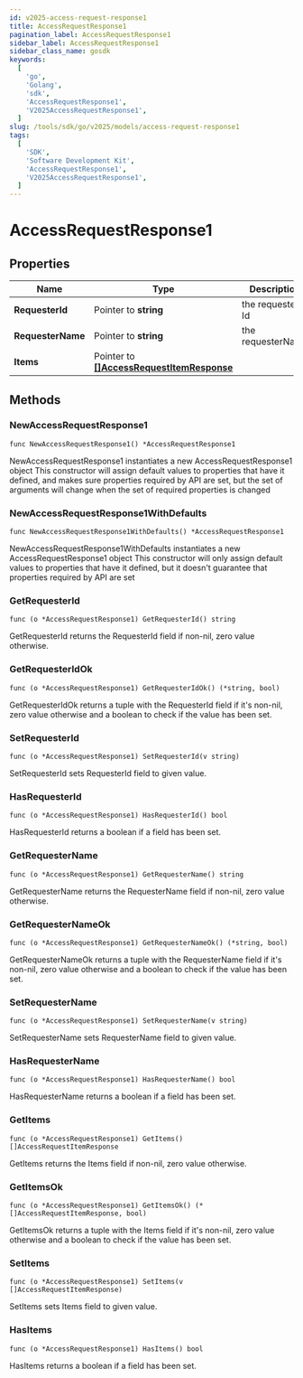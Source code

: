 ```yaml
---
id: v2025-access-request-response1
title: AccessRequestResponse1
pagination_label: AccessRequestResponse1
sidebar_label: AccessRequestResponse1
sidebar_class_name: gosdk
keywords:
  [
    'go',
    'Golang',
    'sdk',
    'AccessRequestResponse1',
    'V2025AccessRequestResponse1',
  ]
slug: /tools/sdk/go/v2025/models/access-request-response1
tags:
  [
    'SDK',
    'Software Development Kit',
    'AccessRequestResponse1',
    'V2025AccessRequestResponse1',
  ]
---
```


# AccessRequestResponse1

## Properties

| Name | Type | Description | Notes |
| --- | --- | --- | --- |
| **RequesterId** | Pointer to **string** | the requester Id | [optional] |
| **RequesterName** | Pointer to **string** | the requesterName | [optional] |
| **Items** | Pointer to [**[]AccessRequestItemResponse**](access-request-item-response) |  | [optional] |

## Methods

### NewAccessRequestResponse1

`func NewAccessRequestResponse1() *AccessRequestResponse1`

NewAccessRequestResponse1 instantiates a new AccessRequestResponse1 object This constructor will assign default values to properties that have it defined, and makes sure properties required by API are set, but the set of arguments will change when the set of required properties is changed

### NewAccessRequestResponse1WithDefaults

`func NewAccessRequestResponse1WithDefaults() *AccessRequestResponse1`

NewAccessRequestResponse1WithDefaults instantiates a new AccessRequestResponse1 object This constructor will only assign default values to properties that have it defined, but it doesn't guarantee that properties required by API are set

### GetRequesterId

`func (o *AccessRequestResponse1) GetRequesterId() string`

GetRequesterId returns the RequesterId field if non-nil, zero value otherwise.

### GetRequesterIdOk

`func (o *AccessRequestResponse1) GetRequesterIdOk() (*string, bool)`

GetRequesterIdOk returns a tuple with the RequesterId field if it's non-nil, zero value otherwise and a boolean to check if the value has been set.

### SetRequesterId

`func (o *AccessRequestResponse1) SetRequesterId(v string)`

SetRequesterId sets RequesterId field to given value.

### HasRequesterId

`func (o *AccessRequestResponse1) HasRequesterId() bool`

HasRequesterId returns a boolean if a field has been set.

### GetRequesterName

`func (o *AccessRequestResponse1) GetRequesterName() string`

GetRequesterName returns the RequesterName field if non-nil, zero value otherwise.

### GetRequesterNameOk

`func (o *AccessRequestResponse1) GetRequesterNameOk() (*string, bool)`

GetRequesterNameOk returns a tuple with the RequesterName field if it's non-nil, zero value otherwise and a boolean to check if the value has been set.

### SetRequesterName

`func (o *AccessRequestResponse1) SetRequesterName(v string)`

SetRequesterName sets RequesterName field to given value.

### HasRequesterName

`func (o *AccessRequestResponse1) HasRequesterName() bool`

HasRequesterName returns a boolean if a field has been set.

### GetItems

`func (o *AccessRequestResponse1) GetItems() []AccessRequestItemResponse`

GetItems returns the Items field if non-nil, zero value otherwise.

### GetItemsOk

`func (o *AccessRequestResponse1) GetItemsOk() (*[]AccessRequestItemResponse, bool)`

GetItemsOk returns a tuple with the Items field if it's non-nil, zero value otherwise and a boolean to check if the value has been set.

### SetItems

`func (o *AccessRequestResponse1) SetItems(v []AccessRequestItemResponse)`

SetItems sets Items field to given value.

### HasItems

`func (o *AccessRequestResponse1) HasItems() bool`

HasItems returns a boolean if a field has been set.
